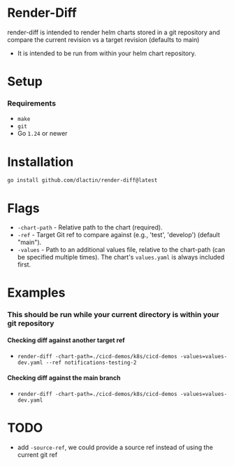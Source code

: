 # Render-Diff
render-diff is intended to render helm charts stored in a git repository and compare the current revision vs a target revision (defaults to main)
* It is intended to be run from within your helm chart repository.

# Setup
### Requirements
* `make`
* `git`
* Go `1.24` or newer

# Installation

`go install github.com/dlactin/render-diff@latest`

# Flags

* `-chart-path` - Relative path to the chart (required).
* `-ref` - Target Git ref to compare against (e.g., 'test', 'develop') (default "main").
* `-values` - Path to an additional values file, relative to the chart-path (can be specified multiple times). The chart's `values.yaml` is always included first.

# Examples

### This should be run while your current directory is within your git repository

#### Checking diff against another target ref
* ```render-diff -chart-path=./cicd-demos/k8s/cicd-demos -values=values-dev.yaml --ref notifications-testing-2```
#### Checking diff against the main branch
* ```render-diff -chart-path=./cicd-demos/k8s/cicd-demos -values=values-dev.yaml```

# TODO
* add `-source-ref`, we could provide a source ref instead of using the current git ref